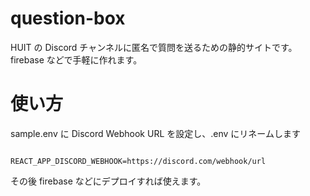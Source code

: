 # question-box

HUIT の Discord チャンネルに匿名で質問を送るための静的サイトです。
firebase などで手軽に作れます。

# 使い方

sample.env に Discord Webhook URL を設定し、.env にリネームします

```.env

REACT_APP_DISCORD_WEBHOOK=https://discord.com/webhook/url

```

その後 firebase などにデプロイすれば使えます。